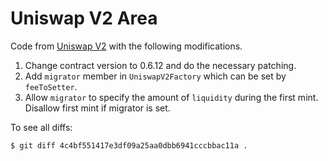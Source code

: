 # Uniswap V2 Area

Code from [Uniswap V2](https://github.com/Uniswap/uniswap-v2-core/tree/27f6354bae6685612c182c3bc7577e61bc8717e3/contracts) with the following modifications.

1. Change contract version to 0.6.12 and do the necessary patching.
2. Add `migrator` member in `UniswapV2Factory` which can be set by `feeToSetter`.
3. Allow `migrator` to specify the amount of `liquidity` during the first mint. Disallow first mint if migrator is set.

To see all diffs:

```
$ git diff 4c4bf551417e3df09a25aa0dbb6941cccbbac11a .
```